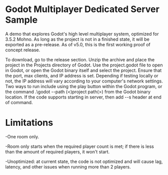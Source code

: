 # Godot Multiplayer Dedicated Server Sample
A demo that explores Godot's high level multiplayer system, optimized for 3.5.2 Mohno.  As long as the project is not in a finished state, it will be exported as a pre-release. As of v5.0, this is the first working proof of concept release.

To download, go to the release section. Unzip the archive and place the project in the Projects directory of Godot. Use the project.godot file to open in Godot, or open the Godot binary itself and select the project.  Ensure that the port, max clients, and IP address is set. Depending if testing locally or not, the IP address will vary according to your computer's network settings.  Two ways to run include using the play button within the Godot program, or the command .\godot --path (<)project path(>) from the Godot binary location. If the code supports starting in server, then add --s header at end of command.

# Limitations
-One room only.

-Room only starts when the required player count is met; if there is less than the amount of required players, it won't start.

-Unoptimized: at current state, the code is not optimized and will cause lag, latency, and other issues when running more than 2 players.
